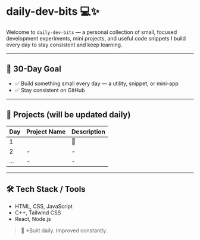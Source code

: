 # daily-dev-bits 💻✨

Welcome to `daily-dev-bits` — a personal collection of small, focused development experiments, mini projects, and useful code snippets I build every day to stay consistent and keep learning.

---

## 📅 30-Day Goal
- ✅ Build something small every day — a utility, snippet, or mini-app  
- ✅ Stay consistent on GitHub  
  

---

## 📁 Projects (will be updated daily)

| Day | Project Name      | Description                    |
|-----|-------------------|--------------------------------|
| 1   |                   | 🚧                             |
| 2   | -                 | -                              |
| ... | -                 | -                              |

---

## 🛠️ Tech Stack / Tools
- HTML, CSS, JavaScript  
- C++,  Tailwind CSS 
- React, Node.js  

 
> 🚀 *Built daily. Improved constantly.
